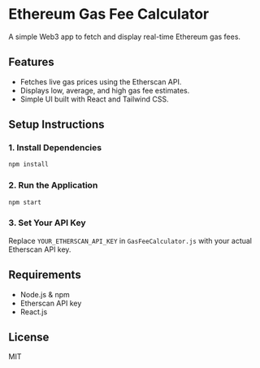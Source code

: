 # Ethereum Gas Fee Calculator

A simple Web3 app to fetch and display real-time Ethereum gas fees.

## Features
- Fetches live gas prices using the Etherscan API.
- Displays low, average, and high gas fee estimates.
- Simple UI built with React and Tailwind CSS.

## Setup Instructions

### 1. Install Dependencies
```sh
npm install
```

### 2. Run the Application
```sh
npm start
```

### 3. Set Your API Key
Replace `YOUR_ETHERSCAN_API_KEY` in `GasFeeCalculator.js` with your actual Etherscan API key.

## Requirements
- Node.js & npm
- Etherscan API key
- React.js

## License
MIT
